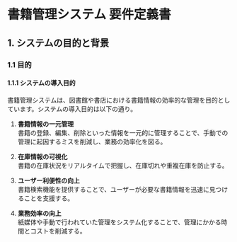# 書籍管理システム 要件定義書

## 1. システムの目的と背景

### 1.1 目的

#### 1.1.1 システムの導入目的

書籍管理システムは、図書館や書店における書籍情報の効率的な管理を目的としています。システムの導入目的は以下の通り。

1. **書籍情報の一元管理**  
   書籍の登録、編集、削除といった情報を一元的に管理することで、手動での管理に起因するミスを削減し、業務の効率化を図る。

2. **在庫情報の可視化**  
   書籍の在庫状況をリアルタイムで把握し、在庫切れや重複在庫を防止する。

3. **ユーザー利便性の向上**  
   書籍検索機能を提供することで、ユーザーが必要な書籍情報を迅速に見つけることを支援する。

4. **業務効率の向上**  
   紙媒体や手動で行われていた管理をシステム化することで、管理にかかる時間とコストを削減する。